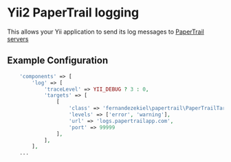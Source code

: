 Yii2 PaperTrail logging
=========

This allows your Yii application to send its log messages to [PaperTrail servers](https://papertrailapp.com/)

Example Configuration
----------
```php
    'components' => [
        'log' => [
            'traceLevel' => YII_DEBUG ? 3 : 0,
            'targets' => [
                [
                    'class' => 'fernandezekiel\papertrail\PaperTrailTarget',
                    'levels' => ['error', 'warning'],
                    'url' => 'logs.papertrailapp.com',
                    'port' => 99999
                ],
            ],
        ],
    ...
```